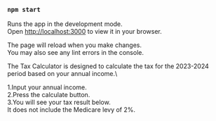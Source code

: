 ### `npm start`

Runs the app in the development mode.\
Open [http://localhost:3000](http://localhost:3000) to view it in your browser.

The page will reload when you make changes.\
You may also see any lint errors in the console.

The Tax Calculator is designed to calculate the tax for the 2023-2024 period based on your annual income.\

1.Input your annual income.\
2.Press the calculate button.\
3.You will see your tax result below.\
It does not include the Medicare levy of 2%.

